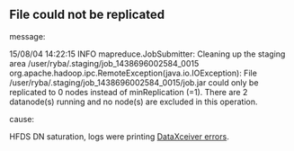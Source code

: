 
## File could not be replicated

message:

15/08/04 14:22:15 INFO mapreduce.JobSubmitter: Cleaning up the staging area /user/ryba/.staging/job_1438696002584_0015
org.apache.hadoop.ipc.RemoteException(java.io.IOException): File /user/ryba/.staging/job_1438696002584_0015/job.jar could only be replicated to 0 nodes instead of minReplication (=1).  There are 2 datanode(s) running and no node(s) are excluded in this operation.

cause:

HFDS DN saturation, logs were printing [DataXceiver errors](../hdfs_dn/doctor.md).
